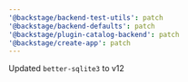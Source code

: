 ```yaml
---
'@backstage/backend-test-utils': patch
'@backstage/backend-defaults': patch
'@backstage/plugin-catalog-backend': patch
'@backstage/create-app': patch
---
```


Updated `better-sqlite3` to v12
